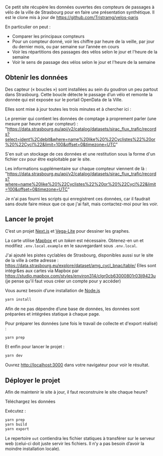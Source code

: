 Ce petit site récupère les données ouvertes des compteurs de passages à vélo de la ville de Strasbourg pour en faire une présentation synthétique.
Il est le clone mis à jour de https://github.com/Tristramg/velos-paris

En particulier on peut :

- Comparer les principaux compteurs
- Pour un compteur donné, voir les chiffre par heure de la veille, par jour du dernier mois, ou par semaine sur l’année en cours
- Voir les répartitions des passages des vélos selon le jour et l'heure de la semaine
- Voir le sens de passage des vélos selon le jour et l'heure de la semaine

## Obtenir les données

Des capteur (« boucles ») sont installées au sein du goudron un peu partout dans Strasbourg. Cette boucle détecte le passage d’un vélo et remonte la donnée qui est exposée sur le portail OpenData de la Ville.

Elles sont mise à jour toutes les trois minutes et à chercher ici :

Le premier qui contient les données de comptage à proprement parler (une mesure par heure et par compteur) :
 "https://data.strasbourg.eu/api/v2/catalog/datasets/sirac_flux_trafic/records?select=ident%2Cdebit&where=name%20like%20%22Cyclistes%22%20or%20%22Cycl%22&limit=100&offset=0&timezone=UTC" 

S'en suit un stockage de ces données et une restitution sous la forme d'un fichier csv pour être exploitable par le site.

Les informations supplémentaire sur chaque compteur viennent de là :
"https://data.strasbourg.eu/api/v2/catalog/datasets/sirac_flux_trafic/records?where=name%20like%20%22Cyclistes%22%20or%20%22Cycl%22&limit=100&offset=0&timezone=UTC"

Je n'ai pas fourni les scripts qui enregistrent ces données, car il faudrait sans doute faire mieux que ce que j'ai fait, mais contactez-moi pour les voir.

## Lancer le projet

C’est un projet [Next.js](https://nextjs.org/) et [Vega-Lite](https://vega.github.io/) pour dessiner les graphes.

La carte utilise [Mapbox](https://mapbox.com) et un _token_ est nécessaire.
Obtenez-en un et modifiez `.env.local.example` en le sauvegardant sous `.env.local`.

J'ai ajouté les pistes cyclables de Strasbourg, disponibles aussi sur le site de la ville à cette adresse : https://data.strasbourg.eu/explore/dataset/amg_cycl_bnac/table/
Elles sont intégr&es aux cartes via Mapbox par https://studio.mapbox.com/styles/environ314/clgr0cb63000801r03lj9423u (je pense qu'il faut vous créer un compte pour y accéder)

Vous aurez besoin d’une installation de [Node.js](https://nodejs.org/)

```bash
yarn install
```

Afin de ne pas dépendre d’une base de données, les données sont préparées et intégrées statique à chaque page.

Pour préparer les données (une fois le travail de collecte et d'export réalisé) :

```bash
yarn prep
```

Et enfin pour lancer le projet :

```bash
yarn dev
```

Ouvrez [http://localhost:3000](http://localhost:3000) dans votre navigateur pour voir le résultat.

## Déployer le projet

Afin de maintenir le site à jour, il faut reconstruire le site chaque heure?

Téléchargez les données

Exécutez :

```bash
yarn prep
yarn build
yarn export
```

Le repertoire `out` contiendra les fichier statiques à transférer sur le serveur web (celui-ci doit juste servir les fichiers. Il n’y a pas besoin d’avoir la moindre installation locale).
